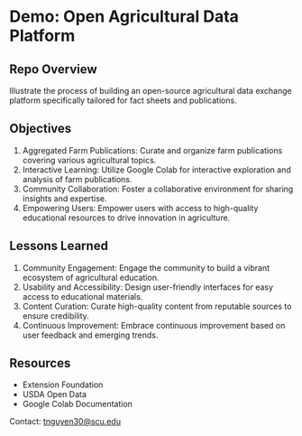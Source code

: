 # Demo: Open Agricultural Data Platform

## Repo Overview
Illustrate the process of building an open-source agricultural data exchange platform specifically tailored for fact sheets and publications.

## Objectives
1. Aggregated Farm Publications: Curate and organize farm publications covering various agricultural topics.
2. Interactive Learning: Utilize Google Colab for interactive exploration and analysis of farm publications.
3. Community Collaboration: Foster a collaborative environment for sharing insights and expertise.
4. Empowering Users: Empower users with access to high-quality educational resources to drive innovation in agriculture.

## Lessons Learned
1. Community Engagement: Engage the community to build a vibrant ecosystem of agricultural education.
2. Usability and Accessibility: Design user-friendly interfaces for easy access to educational materials.
3. Content Curation: Curate high-quality content from reputable sources to ensure credibility.
4. Continuous Improvement: Embrace continuous improvement based on user feedback and emerging trends.

## Resources
- Extension Foundation
- USDA Open Data
- Google Colab Documentation

Contact: tnguyen30@scu.edu
